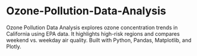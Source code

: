 # Ozone-Pollution-Data-Analysis
Ozone Pollution Data Analysis explores ozone concentration trends in California using EPA data. It highlights high-risk regions and compares weekend vs. weekday air quality. Built with Python, Pandas, Matplotlib, and Plotly.
